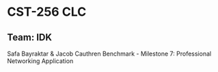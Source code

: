 # CST-256 CLC 
## Team: IDK ##
Safa Bayraktar & Jacob Cauthren
Benchmark - Milestone 7: Professional Networking Application 
